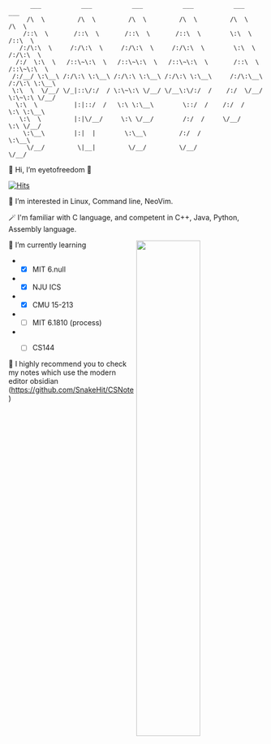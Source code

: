 ```
      ___           ___           ___           ___           ___           ___     
     /\  \         /\  \         /\  \         /\  \         /\  \         /\  \    
    /::\  \       /::\  \       /::\  \       /::\  \        \:\  \       /::\  \   
   /:/\:\  \     /:/\:\  \     /:/\:\  \     /:/\:\  \        \:\  \     /:/\:\  \  
  /:/  \:\  \   /::\~\:\  \   /::\~\:\  \   /::\~\:\  \       /::\  \   /::\~\:\  \ 
 /:/__/ \:\__\ /:/\:\ \:\__\ /:/\:\ \:\__\ /:/\:\ \:\__\     /:/\:\__\ /:/\:\ \:\__\
 \:\  \  \/__/ \/_|::\/:/  / \:\~\:\ \/__/ \/__\:\/:/  /    /:/  \/__/ \:\~\:\ \/__/
  \:\  \          |:|::/  /   \:\ \:\__\        \::/  /    /:/  /       \:\ \:\__\  
   \:\  \         |:|\/__/     \:\ \/__/        /:/  /     \/__/         \:\ \/__/  
    \:\__\        |:|  |        \:\__\         /:/  /                     \:\__\    
     \/__/         \|__|         \/__/         \/__/                       \/__/    
```


👋 Hi, I’m eyetofreedom 👻 

[![Hits](https://hits.seeyoufarm.com/api/count/incr/badge.svg?url=https%3A%2F%2Fgithub.com%2FSnakeHit%2FSnakeHit&count_bg=%2379C83D&title_bg=%23555555&icon=&icon_color=%23E7E7E7&title=hits&edge_flat=false)](https://hits.seeyoufarm.com)


👀 I’m interested in Linux, Command line, NeoVim.

🪄 I'm familiar with C language, and competent in C++, Java, Python, Assembly language.

<img align="right" width="50%" src="https://github-readme-stats-git-masterrstaa-rickstaa.vercel.app/api?username=SnakeHit&show_icons=true">


🌱 I’m currently learning
- - [x] MIT 6.null
- - [x] NJU ICS
- - [x] CMU 15-213
- - [ ] MIT 6.1810 (process)
- - [ ] CS144


💞️ I highly recommend you to check my notes which use the modern editor obsidian (https://github.com/SnakeHit/CSNote)



<!---
SnakeHit/SnakeHit is a ✨ special ✨ repository because its `README.md` (this file) appears on your GitHub profile.
You can click the Preview link to take a look at your changes.
--->
